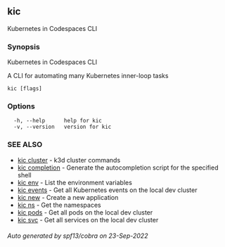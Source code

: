 ## kic

Kubernetes in Codespaces CLI

### Synopsis

Kubernetes in Codespaces CLI

  A CLI for automating many Kubernetes inner-loop tasks

```
kic [flags]
```

### Options

```
  -h, --help      help for kic
  -v, --version   version for kic
```

### SEE ALSO

* [kic cluster](kic_cluster.md)	 - k3d cluster commands
* [kic completion](kic_completion.md)	 - Generate the autocompletion script for the specified shell
* [kic env](kic_env.md)	 - List the environment variables
* [kic events](kic_events.md)	 - Get all Kubernetes events on the local dev cluster
* [kic new](kic_new.md)	 - Create a new application
* [kic ns](kic_ns.md)	 - Get the namespaces
* [kic pods](kic_pods.md)	 - Get all pods on the local dev cluster
* [kic svc](kic_svc.md)	 - Get all services on the local dev cluster

###### Auto generated by spf13/cobra on 23-Sep-2022
